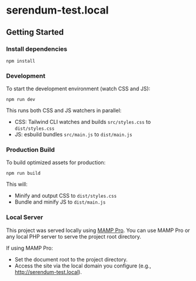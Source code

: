 # serendum-test.local

## Getting Started

### Install dependencies

```
npm install
```

### Development

To start the development environment (watch CSS and JS):

```
npm run dev
```

This runs both CSS and JS watchers in parallel:
- CSS: Tailwind CLI watches and builds `src/styles.css` to `dist/styles.css`
- JS: esbuild bundles `src/main.js` to `dist/main.js`

### Production Build

To build optimized assets for production:

```
npm run build
```

This will:
- Minify and output CSS to `dist/styles.css`
- Bundle and minify JS to `dist/main.js`

### Local Server

This project was served locally using [MAMP Pro](https://www.mamp.info/en/mamp-pro/). You can use MAMP Pro or any local PHP server to serve the project root directory. 

If using MAMP Pro:
- Set the document root to the project directory.
- Access the site via the local domain you configure (e.g., http://serendum-test.local).

